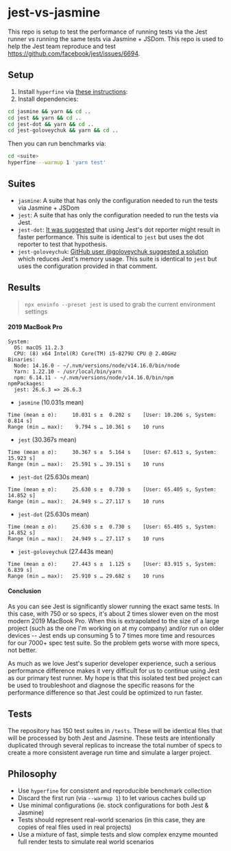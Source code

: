 # jest-vs-jasmine

This repo is setup to test the performance of running tests via the Jest runner vs running the same tests via Jasmine + JSDom. This repo is used to help the Jest team reproduce and test https://github.com/facebook/jest/issues/6694.

## Setup

1. Install `hyperfine` via [these instructions](https://github.com/sharkdp/hyperfine#installation):
2. Install dependencies:
```sh
cd jasmine && yarn && cd ..
cd jest && yarn && cd ..
cd jest-dot && yarn && cd ..
cd jest-goloveychuk && yarn && cd ..
```

Then you can run benchmarks via:

```sh
cd <suite>
hyperfine --warmup 1 'yarn test'
```

## Suites

- `jasmine`: A suite that has only the configuration needed to run the tests via Jasmine + JSDom
- `jest`: A suite that has only the configuration needed to run the tests via Jest.
- `jest-dot`: [It was suggested](https://github.com/facebook/jest/issues/6694#issuecomment-409574937) that using Jest's dot reporter might result in faster performance. This suite is identical to `jest` but uses the dot reporter to test that hypothesis.
- `jest-goloveychuk`: [GitHub user @goloveychuk suggested a solution](https://github.com/facebook/jest/issues/6694#issuecomment-814234244) which reduces Jest's memory usage. This suite is identical to `jest` but uses the configuration provided in that comment.

## Results

> `npx envinfo --preset jest` is used to grab the current environment settings

#### 2019 MacBook Pro

```
System:
  OS: macOS 11.2.3
  CPU: (8) x64 Intel(R) Core(TM) i5-8279U CPU @ 2.40GHz
Binaries:
  Node: 14.16.0 - ~/.nvm/versions/node/v14.16.0/bin/node
  Yarn: 1.22.10 - /usr/local/bin/yarn
  npm: 6.14.11 - ~/.nvm/versions/node/v14.16.0/bin/npm
npmPackages:
  jest: 26.6.3 => 26.6.3
```

- `jasmine` (10.031s mean)
```
Time (mean ± σ):     10.031 s ±  0.202 s    [User: 10.206 s, System: 0.814 s]
Range (min … max):    9.794 s … 10.361 s    10 runs
```
- `jest` (30.367s mean)
```
Time (mean ± σ):     30.367 s ±  5.164 s    [User: 67.613 s, System: 15.923 s]
Range (min … max):   25.591 s … 39.151 s    10 runs
```
- `jest-dot` (25.630s mean)
```
Time (mean ± σ):     25.630 s ±  0.730 s    [User: 65.405 s, System: 14.852 s]
Range (min … max):   24.949 s … 27.117 s    10 runs
```
- `jest-dot` (25.630s mean)
```
Time (mean ± σ):     25.630 s ±  0.730 s    [User: 65.405 s, System: 14.852 s]
Range (min … max):   24.949 s … 27.117 s    10 runs
```
- `jest-goloveychuk` (27.443s mean)
```
Time (mean ± σ):     27.443 s ±  1.125 s    [User: 83.915 s, System: 6.839 s]
Range (min … max):   25.910 s … 29.682 s    10 runs
```

#### Conclusion

As you can see Jest is significantly slower running the exact same tests. In this case, with 750 or so specs, it's about 2 times slower even on the most modern 2019 MacBook Pro. When this is extrapolated to the size of a large project (such as the one I'm working on at my company) and/or run on older devices -- Jest ends up consuming 5 to 7 times more time and resources for our 7000+ spec test suite. So the problem gets worse with more specs, not better.

As much as we love Jest's superior developer experience, such a serious performance difference makes it very difficult for us to continue using Jest as our primary test runner. My hope is that this isolated test bed project can be used to troubleshoot and diagnose the specific reasons for the performance difference so that Jest could be optimized to run faster.

## Tests

The repository has 150 test suites in `/tests`. These will be identical files that will be processed by both Jest and Jasmine. These tests are intentionally duplicated through several replicas to increase the total number of specs to create a more consistent average run time and simulate a larger project.

## Philosophy

- Use `hyperfine` for consistent and reproducible benchmark collection
- Discard the first run (via `--warmup 1`) to let various caches build up
- Use minimal configurations (ie. stock configurations for both Jest & Jasmine)
- Tests should represent real-world scenarios (in this case, they are copies of real files used in real projects)
- Use a mixture of fast, simple tests and slow complex enzyme mounted full render tests to simulate real world scenarios
